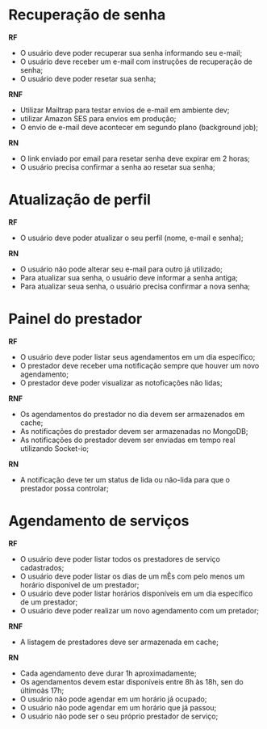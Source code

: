 # Recuperação de senha

**RF**

- O usuário deve poder recuperar sua senha informando seu e-mail;
- O usuário deve receber um e-mail com instruções de recuperação de senha;
- O usuário deve poder resetar sua senha;

**RNF**

- Utilizar Mailtrap para testar envios de e-mail em ambiente dev;
- utilizar Amazon SES para envios em produção;
- O envio de e-mail deve acontecer em segundo plano (background job);

**RN**

- O link enviado por email para resetar senha deve expirar em 2 horas;
- O usuário precisa confirmar a senha ao resetar sua senha;

# Atualização de perfil

**RF**

- O usuário deve poder atualizar o seu perfil (nome, e-mail e senha);

**RN**

- O usuário não pode alterar seu e-mail para outro já utilizado;
- Para atualizar sua senha, o usuário deve informar a senha antiga;
- Para atualizar seua senha, o usuário precisa confirmar a nova senha;

# Painel do prestador

**RF**

- O usuário deve poder listar seus agendamentos em um dia específico;
- O prestador deve receber uma notificação sempre que houver um novo agendamento;
- O prestador deve poder visualizar as notoficações não lidas;

**RNF**

- Os agendamentos do prestador no dia devem ser armazenados em cache;
- As notificações do prestador devem ser armazenadas no MongoDB;
- As notificações do prestador devem ser enviadas em tempo real utilizando Socket-io;

**RN**

- A notificação deve ter um status de lida ou não-lida para que o prestador possa controlar;

# Agendamento de serviços

**RF**

- O usuário deve poder listar todos os prestadores de serviço cadastrados;
- O usuário deve poder listar os dias de um mÊs com pelo menos um horário disponível de um prestador;
- O usuário deve poder listar horários disponíveis em um dia específico de um prestador;
- O usuário deve poder realizar um novo agendamento com um pretador;

**RNF**

- A listagem de prestadores deve ser armazenada em cache;

**RN**

- Cada agendamento deve durar 1h aproximadamente;
- Os agendamentos devem estar disponíveis entre 8h às 18h, sen do últimoàs 17h;
- O usuário não pode agendar em um horário já ocupado;
- O usuário não pode agendar em um horário que já passou;
- O usuário não pode ser o seu próprio prestador de serviço;

